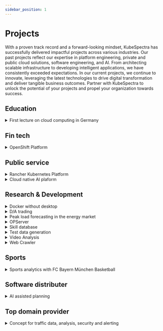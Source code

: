 ```yaml
---
sidebar_position: 1
---
```

# Projects

With a proven track record and a forward-looking mindset, KubeSpectra has successfully delivered impactful projects across various industries. Our past projects reflect our expertise in platform engineering, private and public cloud solutions, software engineering, and AI. From architecting scalable infrastructure to developing intelligent applications, we have consistently exceeded expectations. In our current projects, we continue to innovate, leveraging the latest technologies to drive digital transformation and deliver tangible business outcomes. Partner with KubeSpectra to unlock the potential of your projects and propel your organization towards success.

## Education
<details style={{backgroundColor:"#31319630", border: "1px solid #313196"}}>
  <summary>First lecture on cloud computing in Germany</summary>
  <div>
    <div>We created the first lecture on Cloud Native Comuting in Germany. <a href="../blog/lecture">Read more</a></div>
  </div>
</details>

## Fin tech
<details style={{backgroundColor:"#31319630", border: "1px solid #313196"}}>
  <summary>OpenShift Platform</summary>
  <div>
    <div>This is a platform.</div>
  </div>
</details>

## Public service
<details style={{backgroundColor:"#31319630", border: "1px solid #313196"}}>
  <summary>Rancher Kubernetes Platform</summary>
  <div>
    <div>Rancher.</div>
  </div>
</details>

<details style={{backgroundColor:"#31319630", border: "1px solid #313196"}}>
  <summary>Cloud native AI plaform</summary>
  <div>
    <div>We need more platforms.</div>
  </div>
</details>

## Research & Development
<details style={{backgroundColor:"#31319630", border: "1px solid #313196"}}>
  <summary>Docker without desktop</summary>
  <div>
    <div>Docker Desktop becomes commercial, we show you a free alternative - Docker in Windows Subsystem for Linux (WSL).
    Docker's free products are used by millions of developers to build, publish and run applications - in data centers, the public cloud or with Docker Desktop on the local PC. 
    55% of developers use Docker every day at work. <a href="../blog/docker-in-wsl">Read more</a></div>
  </div>
</details>

<details style={{backgroundColor:"#31319630", border: "1px solid #313196"}}>
  <summary>D/A trading</summary>
  <div>
    <div>Data-driven trading recommendations in D/A power trading. This is based on market data that is analyzed using state-of-the-art AI algorithms. From this, forecasts are calculated and made available via online dashboard or messaging system. With these recommendations your trading performance increases and at the same time it reduces the time for market observations.</div>
  </div>
</details>

<details style={{backgroundColor:"#31319630", border: "1px solid #313196"}}>
  <summary>Peak load forecasting in the energy market</summary>
  <div>
    <div><p>Load peaks occur in many networked systems, such as data centers, logistics or power grids. In the case of internal power grids, load peaks result in disproportionately high costs, since either excess capacities have to be maintained or services have to be purchased externally.
    Using AI-based methods, energy load peaks (which cost a lot of money) are automatically predicted and intercepted via adapted production control. This is done by machine learning, which is used to create transparency about the max. daily load withdrawals. The fine control (management) of the decisive energy consumers can thus be optimized.</p>
    <p><b>Conclusion:</b> Especially medium-sized industrial companies can significantly reduce their energy costs with this lightweight AI solution - quickly, easily and safely.</p>
    </div>
  </div>
</details>

<details style={{backgroundColor:"#31319630", border: "1px solid #313196"}}>
  <summary>OPServer</summary>
  <div>
    <div>We developed this on. See more on our blog.</div>
  </div>
</details>

<details style={{backgroundColor:"#31319630", border: "1px solid #313196"}}>
  <summary>Skill database</summary>
  <div>
    <div>A web application where users can enter their technical skills. This information is sent from the frontend to the backend and from there to the graph database "Neo4j". Afterwards, the aggregated data/user information can be viewed in the Shopify format. The goal of this application is to be able to assign suitable employees to projects/project tenders as quickly as possible and to have contact persons for individual technologies.</div>
  </div>
</details>

<details style={{backgroundColor:"#31319630", border: "1px solid #313196"}}>
  <summary>Test data generation</summary>
  <div>
    <div>Before new applications go into production, data-driven tests are essential to ensure the quality of software and applications. For these tesings we have built a test data generator. <a href="../blog/testdata">Read more</a></div>
  </div>
</details>

<details style={{backgroundColor:"#31319630", border: "1px solid #313196"}}>
  <summary>Video Analysis</summary>
  <div>
    <div>Development of an AI system that uses a neural network (ssd-mobilenet-v2) to analyze the video feed of a camera and extract characteristics such as number of people, direction of movement, clothing, etc. These characteristics are further processed by a subsequent cloud system. These characteristics are further processed, aggregated and visually displayed by a subsequent cloud system.</div>
  </div>
</details>

<details style={{backgroundColor:"#31319630", border: "1px solid #313196"}}>
  <summary>Web Crawler</summary>
  <div>
    <div>WebCrawlers are a simple, effective and inexpensive way to search websites for specific information and make it available in compressed form. The programs are thus ideally suited to perform 
    repetitive tasks. <a href="../blog/webcrawler">Read more</a></div>
  </div>
</details>

## Sports
<details style={{backgroundColor:"#31319630", border: "1px solid #313196"}}>
  <summary>Sports analytics with FC Bayern München Basketball</summary>
  <div>
    <div>Unlike other sports, basketball has been using statistical analysis for decades to improve game, player and team coordination. We have further developed these approaches together with a top 
    professional club and by using advanced analytics. <a href="https://infologistix.de/sports-analytics/">Read more</a></div>
  </div>
</details>

## Software distributer
<details style={{backgroundColor:"#31319630", border: "1px solid #313196"}}>
  <summary>AI assisted planning</summary>
  <div>
    <div>Development of an (AI-based) "intelligent assistance function" to complement existing planning software for industrial applications.
      With the currently used planning software, the user has to set a fixed set of parameters and can then, through manual, iterative changes, achieve a result. This "trial & error" approach is to be supplemented/replaced by an automatic optimization tool.</div>
  </div>
</details>

## Top domain provider
<details style={{backgroundColor:"#31319630", border: "1px solid #313196"}}>
  <summary>Concept for traffic data, analysis, security and alerting</summary>
  <div>
    <div>We created a concept.</div>
  </div>
</details>